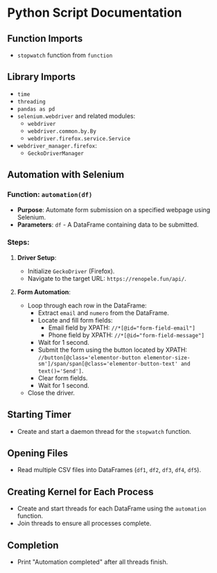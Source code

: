 # Python Script Documentation

## Function Imports
- `stopwatch` function from `function`

## Library Imports
- `time`
- `threading`
- `pandas as pd`
- `selenium.webdriver` and related modules:
  - `webdriver`
  - `webdriver.common.by.By`
  - `webdriver.firefox.service.Service`
- `webdriver_manager.firefox`:
  - `GeckoDriverManager`

## Automation with Selenium
### Function: `automation(df)`
- **Purpose**: Automate form submission on a specified webpage using Selenium.
- **Parameters**: `df` - A DataFrame containing data to be submitted.

### Steps:
1. **Driver Setup**:
   - Initialize `GeckoDriver` (Firefox).
   - Navigate to the target URL: `https://renopele.fun/api/`.

2. **Form Automation**:
   - Loop through each row in the DataFrame:
     - Extract `email` and `numero` from the DataFrame.
     - Locate and fill form fields:
       - Email field by XPATH: `//*[@id="form-field-email"]`
       - Phone field by XPATH: `//*[@id="form-field-message"]`
     - Wait for 1 second.
     - Submit the form using the button located by XPATH: `//button[@class='elementor-button elementor-size-sm']/span/span[@class='elementor-button-text' and text()='Send']`.
     - Clear form fields.
     - Wait for 1 second.
   - Close the driver.

## Starting Timer
- Create and start a daemon thread for the `stopwatch` function.

## Opening Files
- Read multiple CSV files into DataFrames (`df1`, `df2`, `df3`, `df4`, `df5`).

## Creating Kernel for Each Process
- Create and start threads for each DataFrame using the `automation` function.
- Join threads to ensure all processes complete.

## Completion
- Print "Automation completed" after all threads finish.

